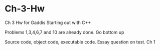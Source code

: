 # Ch-3-Hw
Ch 3 Hw for Gaddis Starting out with C++


Problems 1,3,4,6,7 and 10 are already done. Go bottom up



Source code, object code, executable code. Essay question on test. Ch 1

